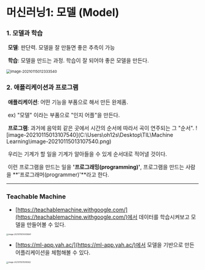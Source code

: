 # 머신러닝1: 모델 (Model)

### 1. 모델과 학습

​	**모델**: 판단력. 모델을 잘 만들면 좋은 추측이 가능

​	**학습**: 모델을 만드는 과정. 학습이 잘 되어야 좋은 모델을 만든다.

<img src="C:\Users\oh12s\Desktop\TIL\Machine Learning\image-20210115012333540.png" alt="image-20210115012333540" style="zoom:67%;" />

### 2. 애플리케이션과 프로그램

​	**애플리케이션**: 어떤 기능을 부품으로 해서 만든 완제품.

​		ex)  "모델" 이라는 부품으로 "인지 어플"을 만든다.

​	**프로그램**: 과거에 음악회 같은 곳에서 시간의 순서에 따라서 곡이 연주되는 그 "순서".	![image-20210115013107540](C:\Users\oh12s\Desktop\TIL\Machine Learning\image-20210115013107540.png)

​	우리는 기계가 할 일을 기계가 알아들을 수 있게 순서대로 적어낼 것이다. 

​	이런 프로그램을 만드는 일을 **'프로그래밍(programming)'**, 프로그램을 만드는 사람을 **'프로그래머(programmer)'**라고 한다.

---

### Teachable Machine

- [https://teachablemachine.withgoogle.com/](https://teachablemachine.withgoogle.com/)에서 데이터를 학습시켜보고 모델을 만들어볼 수 있다.

<img src="C:\Users\oh12s\Desktop\TIL\Machine Learning\image-20210115014309641.png" alt="image-20210115014309641" style="zoom: 33%;" />

- [https://ml-app.yah.ac/](https://ml-app.yah.ac/)에서 모델을 기반으로 만든 어플리케이션을 체험해볼 수 있다.

<img src="C:\Users\oh12s\Desktop\TIL\Machine Learning\image-20210115015916562.png" alt="image-20210115015916562" style="zoom:33%;" />